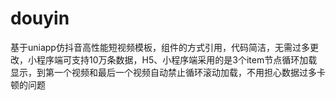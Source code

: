 # douyin
基于uniapp仿抖音高性能短视频模板，组件的方式引用，代码简洁，无需过多更改，小程序端可支持10万条数据，H5、小程序端采用的是3个item节点循环加载显示，到第一个视频和最后一个视频自动禁止循环滚动加载，不用担心数据过多卡顿的问题
